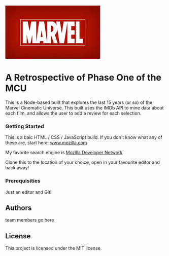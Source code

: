 ![all about the marvel univerce!]( images.jpeg "The MCU")

# A Retrospective of Phase One of the MCU

This is a Node-based built that explores the last 15 years (or so) of the Marvel Cinematic Universe. This built uses the IMDb API to mine data about each film, and allows the user to add a review for each selection.

### Getting Started
This is a baic HTML / CSS / JavaScript build. If you don't know what any of these are, start here: www.mozilla.com 

My favorite search engine is [Mozilla Developer Network](https://developer.mozilla.org/en-US/docs/Learn).

Clone this to the location of your choice, open in your favourite editor and hack away!

### Prerequisities
Just an editor and Git!

## Authors
team members go here

## License
This project is licensed under the MIT license.